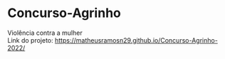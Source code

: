 # Concurso-Agrinho
Violência contra a mulher <br>
Link do projeto: https://matheusramosn29.github.io/Concurso-Agrinho-2022/
